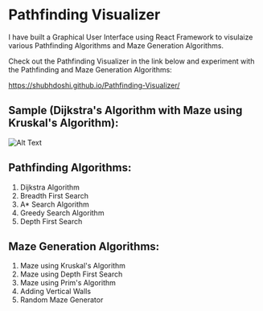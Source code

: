 # Pathfinding Visualizer

I have built a Graphical User Interface using React Framework to visulaize various Pathfinding Algorithms and Maze Generation Algorithms.

Check out the Pathfinding Visualizer in the link below and experiment with the Pathfinding and Maze Generation Algorithms:

https://shubhdoshi.github.io/Pathfinding-Visualizer/

## Sample (Dijkstra's Algorithm with Maze using Kruskal's Algorithm):

![Alt Text](https://github.com/ShubhDoshi/Pathfinding-Visualizer/blob/601d1c3b77fa6f11b44848a05441ec2674bf0c80/Sample-1.gif)

## Pathfinding Algorithms:
1. Dijkstra Algorithm
2. Breadth First Search
3. A* Search Algorithm
4. Greedy Search Algorithm
5. Depth First Search

## Maze Generation Algorithms:
1. Maze using Kruskal's Algorithm
2. Maze using Depth First Search
3. Maze using Prim's Algorithm
4. Adding Vertical Walls
5. Random Maze Generator




